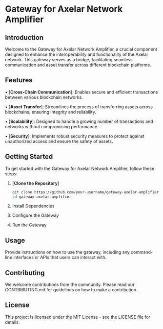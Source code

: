 # Gateway for Axelar Network Amplifier

## Introduction

Welcome to the Gateway for Axelar Network Amplifier, a crucial component designed to enhance the interoperability and functionality of the Axelar network. This gateway serves as a bridge, facilitating seamless communication and asset transfer across different blockchain platforms.

## Features

• [**Cross-Chain Communication**]: Enables secure and efficient transactions between various blockchain networks.

• [**Asset Transfer**]: Streamlines the process of transferring assets across blockchains, ensuring integrity and reliability.

• [**Scalability**]: Designed to handle a growing number of transactions and networks without compromising performance.

• [**Security**]: Implements robust security measures to protect against unauthorized access and ensure the safety of assets.

## Getting Started

To get started with the Gateway for Axelar Network Amplifier, follow these steps:

1. [**Clone the Repository**]

   ```bash
   git clone https://github.com/your-username/gateway-axelar-amplifier.git
   cd gateway-axelar-amplifier
   ```

2. Install Dependencies

3. Configure the Gateway

4. Run the Gateway

## Usage

Provide instructions on how to use the gateway, including any command-line interfaces or APIs that users can interact with.

## Contributing

We welcome contributions from the community. Please read our CONTRIBUTING.md for guidelines on how to make a contribution.

## License

This project is licensed under the MIT License - see the LICENSE file for details.
